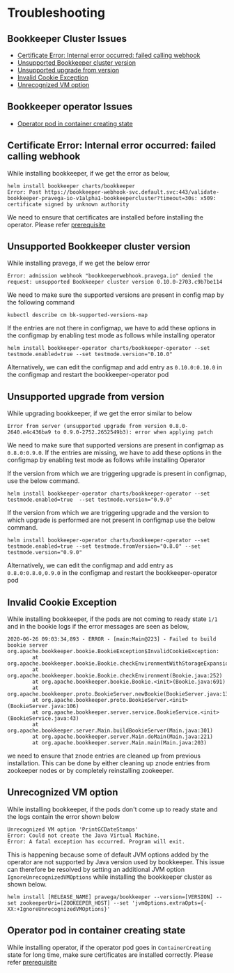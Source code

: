 # Troubleshooting

## Bookkeeper Cluster Issues

* [Certificate Error: Internal error occurred: failed calling webhook](#certificate-error-internal-error-occurred-failed-calling-webhook)
* [Unsupported Bookkeeper cluster version](#unsupported-bookkeeper-cluster-version)
* [Unsupported upgrade from version](#unsupported-upgrade-from-version)
* [Invalid Cookie Exception](#invalid-cookie-exception)
* [Unrecognized VM option](#unrecognized-vm-option)

## Bookkeeper operator Issues
* [Operator pod in container creating state](#operator-pod-in-container-creating-state)

## Certificate Error: Internal error occurred: failed calling webhook

While installing bookkeeper, if we get the error as  below,
```
helm install bookkeeper charts/bookkeeper
Error: Post https://bookkeeper-webhook-svc.default.svc:443/validate-bookkeeper-pravega-io-v1alpha1-bookkeepercluster?timeout=30s: x509: certificate signed by unknown authority
```
We need to ensure that certificates are installed before installing the operator. Please refer [prerequisite](../charts/bookkeeper-operator/README.md#Prerequisites)

## Unsupported Bookkeeper cluster version

While installing pravega, if we get the below error
```
Error: admission webhook "bookkeeperwebhook.pravega.io" denied the request: unsupported Bookkeeper cluster version 0.10.0-2703.c9b7be114
```
We need to make sure the supported versions are present in config map by the following command

`kubectl describe cm bk-supported-versions-map`

If the entries are not there in configmap, we have to add these options in the configmap by enabling test mode as follows while installing operator

```
helm install bookkeeper-operator charts/bookkeeper-operator --set testmode.enabled=true --set testmode.version="0.10.0"
```

Alternatively, we can edit the configmap and add entry as `0.10.0:0.10.0` in the configmap and restart the bookkeeper-operator pod

## Unsupported upgrade from version

While upgrading bookkeeper, if we get the error similar to below

```
Error from server (unsupported upgrade from version 0.8.0-2640.e4c436ba9 to 0.9.0-2752.2652549b3): error when applying patch
```
We need to make sure that supported versions are present in configmap as `0.8.0:0.9.0`. If the entries are missing, we have to add these options in the configmap by enabling test mode as follows while installing Operator

If the version from which we are triggering upgrade is present in configmap, use the below command.
```
helm install bookkeeper-operator charts/bookkeeper-operator --set testmode.enabled=true  --set testmode.version="0.9.0"
```
If the version from which we are triggering upgrade and the version to which upgrade is performed are not present in configmap use the below command.

```
helm install bookkeeper-operator charts/bookkeeper-operator --set testmode.enabled=true --set testmode.fromVersion="0.8.0" --set testmode.version="0.9.0"
```
Alternatively, we can edit the configmap and add entry as `0.8.0:0.8.0,0.9.0` in the configmap and restart the bookkeeper-operator pod

## Invalid Cookie Exception

While installing bookkeeper, if the pods are not coming to ready state `1/1` and in the bookie logs if the error messages are seen as below,

```
2020-06-26 09:03:34,893 - ERROR - [main:Main@223] - Failed to build bookie server
org.apache.bookkeeper.bookie.BookieException$InvalidCookieException:
        at org.apache.bookkeeper.bookie.Bookie.checkEnvironmentWithStorageExpansion(Bookie.java:470)
        at org.apache.bookkeeper.bookie.Bookie.checkEnvironment(Bookie.java:252)
        at org.apache.bookkeeper.bookie.Bookie.<init>(Bookie.java:691)
        at org.apache.bookkeeper.proto.BookieServer.newBookie(BookieServer.java:137)
        at org.apache.bookkeeper.proto.BookieServer.<init>(BookieServer.java:106)
        at org.apache.bookkeeper.server.service.BookieService.<init>(BookieService.java:43)
        at org.apache.bookkeeper.server.Main.buildBookieServer(Main.java:301)
        at org.apache.bookkeeper.server.Main.doMain(Main.java:221)
        at org.apache.bookkeeper.server.Main.main(Main.java:203)
```

we need to ensure that znode entries are cleaned up from previous installation. This can be done by either cleaning up znode entries from zookeeper nodes or by completely reinstalling zookeeper.

## Unrecognized VM option

While installing bookkeeper, if the pods don't come up to ready state and the logs contain the error shown below

```
Unrecognized VM option 'PrintGCDateStamps'
Error: Could not create the Java Virtual Machine.
Error: A fatal exception has occurred. Program will exit.
```
This is happening because some of default JVM options added by the operator are not supported by Java version used by bookkeeper. This issue can therefore be resolved by setting an additional JVM option `IgnoreUnrecognizedVMOptions` while installing the bookkeeper cluster as shown below.

```
helm install [RELEASE_NAME] pravega/bookkeeper --version=[VERSION] --set zookeeperUri=[ZOOKEEPER_HOST] --set 'jvmOptions.extraOpts={-XX:+IgnoreUnrecognizedVMOptions}'
```

## Operator pod in container creating state

While installing operator, if the operator pod goes in `ContainerCreating` state for long time, make sure certificates are installed correctly. Please refer [prerequisite](../charts/bookkeeper-operator/README.md#Prerequisites)
